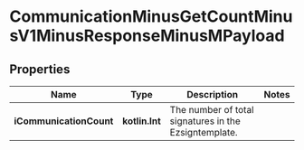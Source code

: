 
# CommunicationMinusGetCountMinusV1MinusResponseMinusMPayload

## Properties
Name | Type | Description | Notes
------------ | ------------- | ------------- | -------------
**iCommunicationCount** | **kotlin.Int** | The number of total signatures in the Ezsigntemplate. | 



